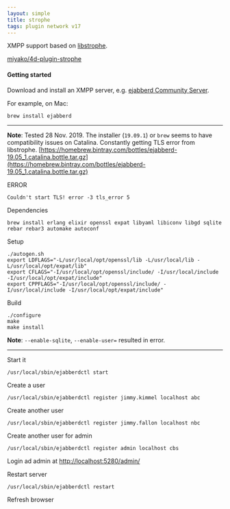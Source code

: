 ```yaml
---
layout: simple
title: strophe
tags: plugin network v17
---
```


XMPP support based on [libstrophe](http://strophe.im/libstrophe/).

<!--more-->

[miyako/4d-plugin-strophe](https://github.com/miyako/4d-plugin-strophe/)

#### Getting started

Download and install an XMPP server, e.g. [ejabberd Community Server](https://www.ejabberd.im).

For example, on Mac:

```
brew install ejabberd
```

---

**Note**: Tested 28 Nov. 2019. The installer (``19.09.1``) or ``brew`` seems to have compatibility issues on Catalina. Constantly getting TLS error from libstrophe. [https://homebrew.bintray.com/bottles/ejabberd-19.05_1.catalina.bottle.tar.gz](https://homebrew.bintray.com/bottles/ejabberd-19.05_1.catalina.bottle.tar.gz)

ERROR

```
Couldn't start TLS! error -3 tls_error 5
```

Dependencies

```
brew install erlang elixir openssl expat libyaml libiconv libgd sqlite rebar rebar3 automake autoconf 
```

Setup

```
./autogen.sh
export LDFLAGS="-L/usr/local/opt/openssl/lib -L/usr/local/lib -L/usr/local/opt/expat/lib"
export CFLAGS="-I/usr/local/opt/openssl/include/ -I/usr/local/include -I/usr/local/opt/expat/include"
export CPPFLAGS="-I/usr/local/opt/openssl/include/ -I/usr/local/include -I/usr/local/opt/expat/include"
```

Build

```
./configure
make 
make install
```

**Note**: ``--enable-sqlite``, ``--enable-user=`` resulted in error.

---

Start it

```
/usr/local/sbin/ejabberdctl start
```

Create a user 

```
/usr/local/sbin/ejabberdctl register jimmy.kimmel localhost abc
```

Create another user 

```
/usr/local/sbin/ejabberdctl register jimmy.fallon localhost nbc
```

Create another user for admin

```
/usr/local/sbin/ejabberdctl register admin localhost cbs
```

Login ad admin at [http://localhost:5280/admin/](http://localhost:5280/admin/)

Restart server

```
/usr/local/sbin/ejabberdctl restart
```

Refresh browser
